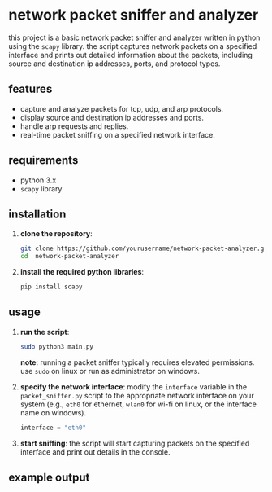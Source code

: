 # network packet sniffer and analyzer

this project is a basic network packet sniffer and analyzer written in python using the `scapy` library. the script captures network packets on a specified interface and prints out detailed information about the packets, including source and destination ip addresses, ports, and protocol types.

## features

- capture and analyze packets for tcp, udp, and arp protocols.
- display source and destination ip addresses and ports.
- handle arp requests and replies.
- real-time packet sniffing on a specified network interface.

## requirements

- python 3.x
- `scapy` library

## installation

1. **clone the repository**:
    ```bash
    git clone https://github.com/yourusername/network-packet-analyzer.git
    cd  network-packet-analyzer
    ```

2. **install the required python libraries**:
    ```bash
    pip install scapy
    ```

## usage

1. **run the script**:
    ```bash
    sudo python3 main.py
    ```

    **note**: running a packet sniffer typically requires elevated permissions. use `sudo` on linux or run as administrator on windows.

2. **specify the network interface**:
    modify the `interface` variable in the `packet_sniffer.py` script to the appropriate network interface on your system (e.g., `eth0` for ethernet, `wlan0` for wi-fi on linux, or the interface name on windows).

    ```python
    interface = "eth0"
    ```

3. **start sniffing**:
    the script will start capturing packets on the specified interface and print out details in the console.

## example output

